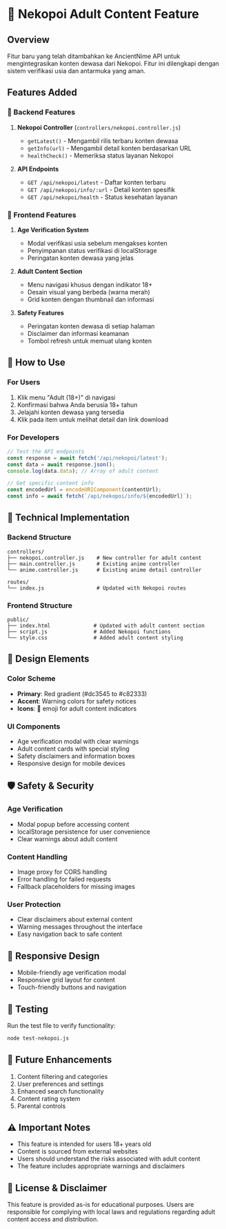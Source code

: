 # 🔞 Nekopoi Adult Content Feature

## Overview
Fitur baru yang telah ditambahkan ke AncientNime API untuk mengintegrasikan konten dewasa dari Nekopoi. Fitur ini dilengkapi dengan sistem verifikasi usia dan antarmuka yang aman.

## Features Added

### 🎯 Backend Features
1. **Nekopoi Controller** (`controllers/nekopoi.controller.js`)
   - `getLatest()` - Mengambil rilis terbaru konten dewasa
   - `getInfo(url)` - Mengambil detail konten berdasarkan URL
   - `healthCheck()` - Memeriksa status layanan Nekopoi

2. **API Endpoints**
   - `GET /api/nekopoi/latest` - Daftar konten terbaru
   - `GET /api/nekopoi/info/:url` - Detail konten spesifik
   - `GET /api/nekopoi/health` - Status kesehatan layanan

### 🎨 Frontend Features
1. **Age Verification System**
   - Modal verifikasi usia sebelum mengakses konten
   - Penyimpanan status verifikasi di localStorage
   - Peringatan konten dewasa yang jelas

2. **Adult Content Section**
   - Menu navigasi khusus dengan indikator 18+
   - Desain visual yang berbeda (warna merah)
   - Grid konten dengan thumbnail dan informasi

3. **Safety Features**
   - Peringatan konten dewasa di setiap halaman
   - Disclaimer dan informasi keamanan
   - Tombol refresh untuk memuat ulang konten

## 🚀 How to Use

### For Users
1. Klik menu "Adult (18+)" di navigasi
2. Konfirmasi bahwa Anda berusia 18+ tahun
3. Jelajahi konten dewasa yang tersedia
4. Klik pada item untuk melihat detail dan link download

### For Developers
```javascript
// Test the API endpoints
const response = await fetch('/api/nekopoi/latest');
const data = await response.json();
console.log(data.data); // Array of adult content

// Get specific content info
const encodedUrl = encodeURIComponent(contentUrl);
const info = await fetch(`/api/nekopoi/info/${encodedUrl}`);
```

## 🔧 Technical Implementation

### Backend Structure
```
controllers/
├── nekopoi.controller.js    # New controller for adult content
├── main.controller.js       # Existing anime controller
└── anime.controller.js      # Existing anime detail controller

routes/
└── index.js                 # Updated with Nekopoi routes
```

### Frontend Structure
```
public/
├── index.html              # Updated with adult content section
├── script.js               # Added Nekopoi functions
└── style.css               # Added adult content styling
```

## 🎨 Design Elements

### Color Scheme
- **Primary**: Red gradient (#dc3545 to #c82333)
- **Accent**: Warning colors for safety notices
- **Icons**: 🔞 emoji for adult content indicators

### UI Components
- Age verification modal with clear warnings
- Adult content cards with special styling
- Safety disclaimers and information boxes
- Responsive design for mobile devices

## 🛡️ Safety & Security

### Age Verification
- Modal popup before accessing content
- localStorage persistence for user convenience
- Clear warnings about adult content

### Content Handling
- Image proxy for CORS handling
- Error handling for failed requests
- Fallback placeholders for missing images

### User Protection
- Clear disclaimers about external content
- Warning messages throughout the interface
- Easy navigation back to safe content

## 📱 Responsive Design
- Mobile-friendly age verification modal
- Responsive grid layout for content
- Touch-friendly buttons and navigation

## 🧪 Testing
Run the test file to verify functionality:
```bash
node test-nekopoi.js
```

## 🔮 Future Enhancements
1. Content filtering and categories
2. User preferences and settings
3. Enhanced search functionality
4. Content rating system
5. Parental controls

## ⚠️ Important Notes
- This feature is intended for users 18+ years old
- Content is sourced from external websites
- Users should understand the risks associated with adult content
- The feature includes appropriate warnings and disclaimers

## 📄 License & Disclaimer
This feature is provided as-is for educational purposes. Users are responsible for complying with local laws and regulations regarding adult content access and distribution.
